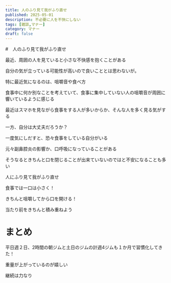 ```yaml
---
title: 人のふり見て我がふり直せ
published: 2025-05-01
description: 不必要に人を不快にしない
tags: [雑談,マナー]
category: マナー
draft: false
---
```


#　人のふり見て我がふり直せ

最近、周囲の人を見ていると小さな不快感を抱くことがある

自分の気が立っている可能性が高いので良いこととは思わないが。

特に最近気になるのは、咀嚼音や食べ方

食事中に何か別なことを考えていて、食事に集中していない人の咀嚼音が周囲に響いているように感じる

最近はスマホを見ながら食事をする人が多いからか、そんな人を多く見る気がする

一方、自分は大丈夫だろうか？

一度気にしだすと、恐々食事をしている自分がいる

元々副鼻腔炎の影響か、口呼吸になっていることがある

そうなるときちんと口を閉じることが出来ていないのではと不安になることも多い

人にふり見て我がふり直せ

食事では一口は小さく！

きちんと咀嚼してから口を開ける！

当たり前をきちんと積み重ねよう

# まとめ

平日週２日、2時間の朝ジムと土日のジムの計週4ジムも１か月で習慣化してきた！

重量が上がっているのが嬉しい

継続は力なり